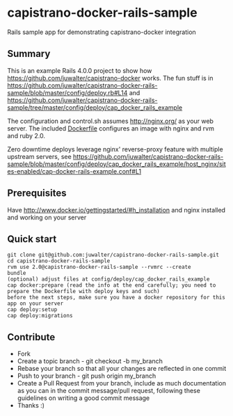 capistrano-docker-rails-sample
==============================

Rails sample app for demonstrating capistrano-docker integration

Summary
-------
This is an example Rails 4.0.0 project to show how https://github.com/juwalter/capistrano-docker works.
The fun stuff is in https://github.com/juwalter/capistrano-docker-rails-sample/blob/master/config/deploy.rb#L14 and
https://github.com/juwalter/capistrano-docker-rails-sample/tree/master/config/deploy/cap_docker_rails_example

The configuration and control.sh assumes http://nginx.org/ as your web server. The included
[Dockerfile](http://docs.docker.io/en/latest/use/builder/ "Dockerfile") configures an image with nginx and
rvm and ruby 2.0.

Zero downtime deploys leverage nginx' reverse-proxy feature with multiple upstream servers, see
https://github.com/juwalter/capistrano-docker-rails-sample/blob/master/config/deploy/cap_docker_rails_example/host_nginx/sites-enabled/cap-docker-rails-example.conf#L1

Prerequisites
-------------
Have http://www.docker.io/gettingstarted/#h_installation and nginx installed and working on your server

Quick start
-----------
```shell
git clone git@github.com:juwalter/capistrano-docker-rails-sample.git
cd capistrano-docker-rails-sample
rvm use 2.0@capistrano-docker-rails-sample --rvmrc --create
bundle
(optional) adjust files at config/deploy/cap_docker_rails_example
cap docker:prepare (read the info at the end carefully; you need to prepare the Dockerfile with deploy keys and such)
before the next steps, make sure you have a docker repository for this app on your server
cap deploy:setup
cap deploy:migrations
```

Contribute
----------
 * Fork
 * Create a topic branch - git checkout -b my_branch
 * Rebase your branch so that all your changes are reflected in one commit
 * Push to your branch - git push origin my_branch
 * Create a Pull Request from your branch, include as much documentation as you can
   in the commit message/pull request, following these guidelines on writing a good commit message
 * Thanks :)
